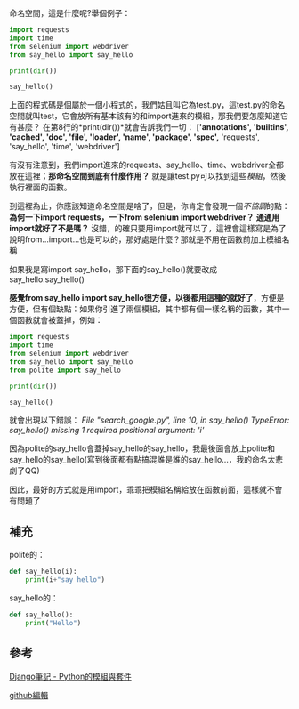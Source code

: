 命名空間，這是什麼呢?舉個例子：

```python
import requests
import time
from selenium import webdriver
from say_hello import say_hello

print(dir())

say_hello()
```

上面的程式碼是個屬於一個小程式的，我們姑且叫它為test.py，這test.py的命名空間就叫test，它會放所有基本該有的和import進來的模組，那我們要怎麼知道它有甚麼？
在第8行的*print(dir())*就會告訴我們一切：
[**'__annotations__', '__builtins__', '__cached__', '__doc__', '__file__', '__loader__', 
'__name__', '__package__', '__spec__',** 'requests', 'say_hello', 'time', 'webdriver']

有沒有注意到，我們import進來的requests、say_hello、time、webdriver全都放在這裡；**那命名空間到底有什麼作用？** 就是讓test.py可以找到這些*模組*，然後執行裡面的函數。

到這裡為止，你應該知道命名空間是啥了，但是，你肯定會發現一個*不協調*的點：
**為何一下import requests，一下from selenium import webdriver？**
**通通用import就好了不是嗎？**
沒錯，的確只要用import就可以了，這裡會這樣寫是為了說明from...import...也是可以的，那好處是什麼？那就是不用在函數前加上模組名稱

如果我是寫import say_hello，那下面的say_hello()就要改成say_hello.say_hello()

**感覺from say_hello import say_hello很方便，以後都用這種的就好了**，方便是方便，但有個缺點：如果你引進了兩個模組，其中都有個一樣名稱的函數，其中一個函數就會被蓋掉，例如：
```python
import requests
import time
from selenium import webdriver
from say_hello import say_hello
from polite import say_hello

print(dir())

say_hello()
```
就會出現以下錯誤：
*File "search_google.py", line 10, in <module>
    say_hello()
TypeError: say_hello() missing 1 required positional argument: 'i'*
        
因為polite的say_hello會蓋掉say_hello的say_hello，我最後面會放上polite和say_hello的say_hello(寫到後面都有點搞混誰是誰的say_hello...，我的命名太悲劇了QQ)

因此，最好的方式就是用import，乖乖把模組名稱給放在函數前面，這樣就不會有問題了

補充
-------------------
polite的：
```python
def say_hello(i):
	print(i+"say hello")
```
say_hello的：
```python
def say_hello():
	print("Hello")
```
參考
-------------------
[Django筆記 - Python的模組與套件 ](http://dokelung-blog.logdown.com/posts/243281-notes-django-python-modules-and-kits)

[github編輯](http://www.dushibaiyu.com/2014/05/github_readme-md_markdown.html)

